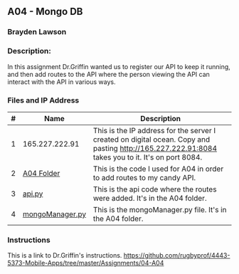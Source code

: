 ## A04 - Mongo DB
### Brayden Lawson
### Description:

In this assignment Dr.Griffin wanted us to register our API to keep it running, and then add routes to the API where the person viewing the
API can interact with the API in various ways.

### Files and IP Address

|   #   | Name     | Description                      |
| :---: | -------- | -------------------------------- |
|   1   | 165.227.222.91 | This is the IP address for the server I created on digital ocean. Copy and pasting http://165.227.222.91:8084 takes you to it. It's on port 8084. |
|   2   | [A04 Folder](https://github.com/bglawson1001/4443-MobileApps-Lawson/tree/main/Assignments/Mongo%20DB/A04) | This is the code I used for A04 in order to add routes to my candy API.  |
|   3   | [api.py](https://github.com/bglawson1001/4443-MobileApps-Lawson/blob/main/Assignments/Mongo%20DB/A04/candyAPI/api.py) | This is the api code where the routes were added. It's in the A04 folder. |
|   4   | [mongoManager.py](https://github.com/bglawson1001/4443-MobileApps-Lawson/blob/main/Assignments/Mongo%20DB/A04/candyAPI/mongoManager.py) | This is the mongoManager.py file. It's in the A04 folder. |




### Instructions

This is a link to Dr.Griffin's instructions. https://github.com/rugbyprof/4443-5373-Mobile-Apps/tree/master/Assignments/04-A04




